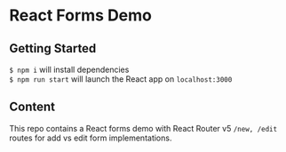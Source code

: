 # React Forms Demo

## Getting Started

`$ npm i` will install dependencies  
`$ npm run start` will launch the React app on `localhost:3000`

## Content

This repo contains a React forms demo with React Router v5 `/new, /edit` routes for add vs edit form implementations.
